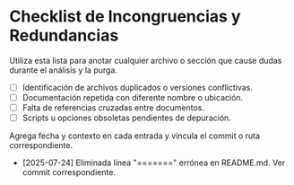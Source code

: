 # Checklist de Incongruencias y Redundancias

Utiliza esta lista para anotar cualquier archivo o sección que cause dudas durante el análisis y la purga.

- [ ] Identificación de archivos duplicados o versiones conflictivas.
- [ ] Documentación repetida con diferente nombre o ubicación.
- [ ] Falta de referencias cruzadas entre documentos.
- [ ] Scripts u opciones obsoletas pendientes de depuración.

Agrega fecha y contexto en cada entrada y vincula el commit o ruta correspondiente.
- [2025-07-24] Eliminada línea "=======" errónea en README.md. Ver commit correspondiente.
